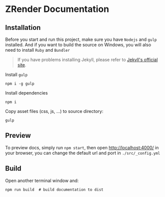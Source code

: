 # ZRender Documentation

## Installation

Before you start and run this project, make sure you have `Nodejs` and `gulp` installed. And if you want to build the source on Windows, you will also need to install `Ruby` and `Bundler`

> If you have problems installing Jekyll, please refer to [Jekyll's official site](https://jekyllrb.com/docs/installation/).

Install `gulp`

```
npm i -g gulp
```

Install dependencies

```
npm i
```

Copy asset files (css, js, ...) to source directory:

```
gulp
```

## Preview

To preview docs, simply run `npm start`, then open [http://localhost:4000/](http://localhost:4000/) in your browser, you can change the default url and port in `./src/_config.yml`

## Build

Open another terminal window and:

```
npm run build  # build documentation to dist
```
